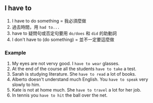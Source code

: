 ## I have to

1. I have to do something = 我必須麼做
2. 過去時間，用 `had to...`
3. have to 疑問句或否定句要用 `do/does` 和 `did` 的助動詞
4. I don't have to (do something) = 並不一定要這麼做

### Example
1. My eyes are not vervy good. I `have to wear` glasses.
2. At the end of the course all the students `have to take` a test.
3. Sarah is studying literature. She `have to read` a lot of books.
4. Alberto doesn't understand much English. You `have to speak` very slowly to him.
5. Kate is not at home much. She `have to travel` a lot for her job.
6. In tennis you `have to hit` the ball over the net.

